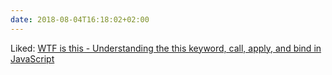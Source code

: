 ```yaml
---
date: 2018-08-04T16:18:02+02:00
---
```


Liked: [WTF is this - Understanding the this keyword, call, apply, and bind in JavaScript](https://tylermcginnis.com/this-keyword-call-apply-bind-javascript/)
